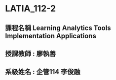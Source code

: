 # LATIA_112-2
## 課程名稱 Learning Analytics Tools Implementation Applications
## 授課教師 : 廖執善
## 系級姓名 : 企管114 李俊融

